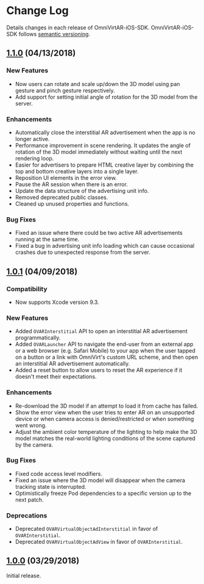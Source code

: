 # Change Log

Details changes in each release of OmniVirtAR-iOS-SDK. OmniVirtAR-iOS-SDK follows [semantic versioning](http://semver.org/).

## [1.1.0](https://github.com/OmniVirt/OmniVirtAR-iOS-SDK/tree/v1.1.0) (04/13/2018)

### New Features
* Now users can rotate and scale up/down the 3D model using pan gesture and pinch gesture respectively.
* Add support for setting initial angle of rotation for the 3D model from the server.

### Enhancements
* Automatically close the interstitial AR advertisement when the app is no longer active.
* Performance improvement in scene rendering. It updates the angle of rotation of the 3D model immediately without waiting until the next rendering loop.
* Easier for advertisers to prepare HTML creative layer by combining the top and bottom creative layers into a single layer.
* Reposition UI elements in the error view.
* Pause the AR session when there is an error.
* Update the data structure of the advertising unit info.
* Removed deprecated public classes.
* Cleaned up unused properties and functions.

### Bug Fixes
* Fixed an issue where there could be two active AR advertisements running at the same time.
* Fixed a bug in advertising unit info loading which can cause occasional crashes due to unexpected response from the server.

## [1.0.1](https://github.com/OmniVirt/OmniVirtAR-iOS-SDK/tree/v1.0.1) (04/09/2018)

### Compatibility
* Now supports Xcode version 9.3.

### New Features
* Added `OVARInterstitial` API to open an interstitial AR advertisement programmatically.
* Added `OVARLauncher` API to navigate the end-user from an external app or a web browser (e.g. Safari Mobile) to your app when the user tapped on a button or a link with OmniVirt's custom URL scheme, and then open an interstitial AR advertisement automatically.
* Added a reset button to allow users to reset the AR experience if it doesn't meet their expectations.

### Enhancements
* Re-download the 3D model if an attempt to load it from cache has failed.
* Show the error view when the user tries to enter AR on an unsupported device or when camera access is denied/restricted or when something went wrong.
* Adjust the ambient color temperature of the lighting to help make the 3D model matches the real-world lighting conditions of the scene captured by the camera.

### Bug Fixes
* Fixed code access level modifiers.
* Fixed an issue where the 3D model will disappear when the camera tracking state is interrupted.
* Optimistically freeze Pod dependencies to a specific version up to the next patch.

### Deprecations
* Deprecated `OVARVirtualObjectAdInterstitial` in favor of `OVARInterstitial`.
* Deprecated `OVARVirtualObjectAdView` in favor of `OVARInterstitial`.

## [1.0.0](https://github.com/OmniVirt/OmniVirtAR-iOS-SDK/tree/v1.0.0) (03/29/2018)

Initial release.